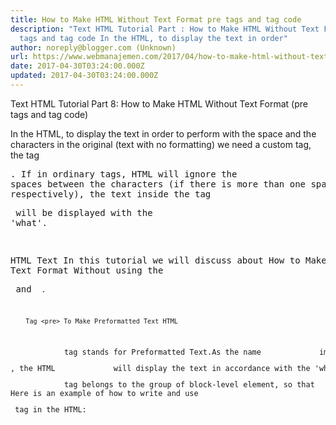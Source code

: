 ```yaml
---
title: How to Make HTML Without Text Format pre tags and tag code
description: "Text HTML Tutorial Part : How to Make HTML Without Text Format pre
  tags and tag code In the HTML, to display the text in order"
author: noreply@blogger.com (Unknown)
url: https://www.webmanajemen.com/2017/04/how-to-make-html-without-text-format.html
date: 2017-04-30T03:24:00.000Z
updated: 2017-04-30T03:24:00.000Z
---
```


Text HTML Tutorial Part 8: How to Make HTML Without Text Format (pre tags     and tag code) 

In the HTML, to display the text in order to             perform with the space and the characters in the original (text with no formatting) we need a custom tag, the tag<pre>. If in ordinary tags,            HTML will ignore the spaces between the characters             (if there is more than one space, respectively), the text inside the tag <pre> will be displayed with the            'what'.        


HTML            Text In this tutorial we will discuss about                             How to Make HTML Text Format Without using the <pre> and                 <code>                         .         

        Tag <pre> To Make Preformatted Text HTML     
<Pre>            tag stands for Preformatted Text.As the name             implies, this tag is used for text 'yet formatted. If the             text is inputted into the <pre>, the HTML             will display the text in accordance with the 'what'. Text             will be displayed according to how the text is created, including             the existing spaces.         
<Pre>            tag belongs to the group of block-level element, so that             will be displayed in a new line, separate from the existing text             before this tag.         
Here is an example of how to write and use            <pre> tag in the HTML:         

  <! DOCTYPE html>
 <Html>
 <Head>
 <Title> Learn HTML in Duniailkom </ title>
 </ Head>
 <Body>
 <H3> I'm learning HTML in Duniailkom.com </ h3>
 <Pre>
 Spaces in part 
 This will be displayed
  with what
  </ Pre>
 </ Body>
 </ Html> 




As seen, the space will still be shown as written. Also the type of
font used is usually the font type "monospace" which has
the same character length for each letter.

<Pre>            tag is also often used to create a sample program. The entire
sample code in this duniailkom appear within            <pre>. But we have to convert the characters
"<" and ">" into the character HTML Entity. 


        <Code> for Writing Code     
As the name implies, the <code> is intended             to insert code into the HTML.Generally, the web browser will             display the text inside the tag <code>equals the font tag <pre>, ie witha monospacedfont, but with the difference that the            <code> will remove all spaces are more than             one.         

<Code>            includes a group of inline-level element, and follows the contours             of the existing text.         

Here is an example of how to write and use            <code> in HTML:         

  <! DOCTYPE html>
 <Html>
 <Head>
 <Title> Learn HTML in Duniailkom </ title>
 </ Head>
 <Body>
 <H3> I'm learning HTML in Duniailkom.com </ h3>
 <P> HTML stands 
 <Code> Hypertext Markup Language </ code> </ p>
 </ Body>
 </ Html> 

                                    
From the examples it can be seen the difference of the<pre> and <code>.            <Pre> tag is a block element, while the<code> is an inline element.            <Pre> tag will display the entire text without reformatting spaces, but in the            <code>,if found space characters with more             than 1, then only one is used.         

                            
In addition to using the <pre>and                <code>, the HTMLversion                 of 4:01 has the <tt>which will produce the same display with <code>. The                <tt>stands Teletype,and will be displayed with the font                "monospaced".            

HTML5declare the                    <tt>:deprecated, which                     means that it is advisable to use, and is not likely to be                     supported web browser. You may each find this tag,                     especially in the old site.<hr/> <a href="https://www.webmanajemen.com/2017/04/how-to-make-html-without-text-format.html" rel="follow" class="button" id="read-more">Read More</a>
